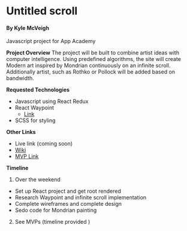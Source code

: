 # Untitled scroll

#### By Kyle McVeigh
Javascript project for App Academy

__Project Overview__
The project will be built to combine artist ideas with computer intelligence. Using predefined algorithms, the site will create Modern art inspired by Mondrian continuously on an infinite scroll. Additionally artist, such as Rothko or Pollock will be added based on bandwidth.

__Requested Technologies__
* Javascript using React Redux
* React Waypoint
  * [Link](https://github.com/brigade/react-waypoint)
* SCSS for styling

__Other Links__
* Live link (coming soon)
* [Wiki](https://github.com/Kyle01/untitled_scroll/wiki)
* [MVP Link](https://github.com/Kyle01/untitled_scroll/wiki/MVPs)

__Timeline__
1. Over the weekend
  * Set up React project and get root rendered
  * Research Waypoint and infinite scroll implementation
  * Complete wireframes and complete design
  * Sedo code for Mondrian painting
2. See MVPs (timeline provided )
